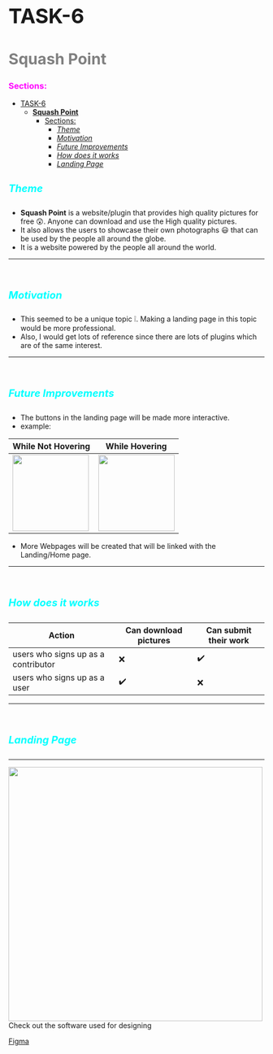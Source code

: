# TASK-6

## **Squash Point** 

### Sections:



- [TASK-6](#task-6)
  - [**Squash Point**](#squash-point)
    - [Sections:](#sections)
      - [_Theme_](#theme)
      - [_Motivation_](#motivation)
      - [_Future Improvements_](#future-improvements)
      - [_How does it works_](#how-does-it-works)
      - [_Landing Page_](#landing-page)




#### _Theme_

* **Squash Point** is a website/plugin that provides high quality pictures for free :astonished:. Anyone can download and use the High quality pictures.
* It also allows the users to showcase their own photographs :smiley: that can be used by the people all around the globe.
* It is a website powered by the people all around the world.
  
<hr>

<br>

#### _Motivation_
* This seemed to be a unique topic :grey_exclamation:. Making a landing page in this topic would be more professional.
* Also, I would get lots of reference since there are lots of plugins which are of the same interest.

<hr>
<br>

#### _Future Improvements_
* The buttons in the landing page will be made more interactive.
* example: 
  <br>
  
While Not Hovering | While Hovering|
---|---
<img src = "img/cog_1.png" width = 150 > | <img src = img/cog_2.png width = 150>

* More  Webpages will be created that will be linked with the Landing/Home page.
<hr>


<br>

#### _How does it works_

Action | Can download pictures| Can submit their work|
---|---|---
users who signs up as a contributor| :x:| :heavy_check_mark:|
users who signs up as a user| :heavy_check_mark: | :x:|

<hr>
<br>

#### _Landing Page_ 
<hr>


<img src = "img/Task_3.png" width = 500>

<br>
Check out the software used for designing

[Figma](https://www.figma.com/?fuid=)


<style>#theme, #motivation, #future-improvements, #how-does-it-works, #landing-page{
    color : cyan;
    font-size : 20px;
}
</style>

<style>#squash-point{
    color : grey;
    font-size : 30px;
    
}
</style>
<style>#task-6{
    font-size : 40px;
}
</style>

<style> #sections{
    color : magenta;
}
</style>




